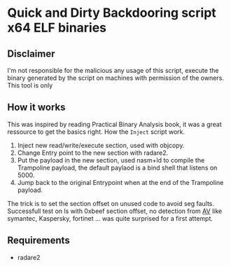 # Quick and Dirty Backdooring script x64 ELF binaries

## Disclaimer
I'm not responsible for the malicious any usage of this script, execute the binary generated by the script on machines with permission of the owners.
This tool is only 

## How it works
This was inspired by reading Practical Binary Analysis book, it was a great ressource to get the basics right.
How the `Inject` script work.

1. Inject new read/write/execute section, used with objcopy.
2. Change Entry point to the new section with  radare2.
3. Put the payload in the new section, used nasm+ld to compile the Trampoline payload, the default paylaod is a bind shell that listens on 5000.
3. Jump back to the original Entrypoint when at the end of the Trampoline payload.

The trick is to set the section offset on unused code to avoid seg faults.
Successfull test on ls with 0xbeef section offset, no detection from [AV](https://www.virustotal.com/gui/file/cf69e2fe0329c43a8ec0f14599f26d0a78f15aa22cf30336dd59d374a30ea895/detection) like symantec, Kaspersky, fortinet ... was quite surprised for a first attempt.


## Requirements

- radare2
